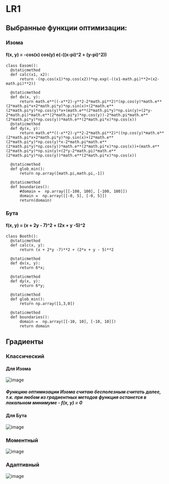 # LR1
## Выбранные функции оптимизации:
### Изома
#### f(x, y) = -cos(x) cos(y) e(-((x-pi)^2 + (y-pi)^2))
    class Easom():
      @staticmethod
      def calc(x1, x2):
          return -(np.cos(x1)*np.cos(x2))*np.exp(-((x1-math.pi)**2+(x2-math.pi)**2))
  
      @staticmethod
      def dx(x, y):
          return math.e**((-x**2)-y**2-2*math.pi**2)*(np.cos(y)*math.e**(2*math.pi*x+2*math.pi*y)*np.sin(x)+(2*math.e**(2*math.pi*y)*np.cos(y)*x+(math.e**(2*math.pi*y)*np.sin(y)+(2*y-2*math.pi)*math.e**(2*math.pi*y)*np.cos(y))-2*math.pi*math.e**(2*math.pi*y)*np.cos(y))*math.e**(2*math.pi*x)*np.cos(x))
      @staticmethod
      def dy(x, y):
          return math.e**((-x**2)-y**2-2*math.pi**2)*((np.cos(y)*math.e**(2*math.pi*x+2*math.pi*y)*np.sin(x)+(2*math.e**(2*math.pi*y)*np.cos(y)*x-2*math.pi*math.e**(2*math.pi*y)*np.cos(y))*math.e**(2*math.pi*x)*np.cos(x))+(math.e**(2*math.pi*y)*np.sin(y)+(2*y-2*math.pi)*math.e**(2*math.pi*y)*np.cos(y))*math.e**(2*math.pi*x)*np.cos(x))
      
      @staticmethod
      def glob_min():
          return np.array([math.pi,math.pi,-1])
  
      @staticmethod
      def boundaries():
          #domain =  np.array([[-100, 100], [-100, 100]])
          domain =  np.array([[-0, 5], [-0, 5]])
          return(domain)

### Бута
#### f(x, y) = (x + 2y - 7)^2 + (2x + y -5)^2
  
    class Booth():
      @staticmethod
      def calc(x, y):
          return (x + 2*y -7)**2 + (2*x + y - 5)**2
  
      @staticmethod
      def dx(x, y):
          return 6*x;
      
      @staticmethod
      def dy(x, y):
          return 6*y;
      
      @staticmethod
      def glob_min():
          return np.array([1,3,0])
          
      @staticmethod
      def boundaries():
          domain =  np.array([[-10, 10], [-10, 10]])
          return domain



## Градиенты
### Классический
#### Для Изома
![image](https://github.com/ShadowCatLul/ML_Labs/assets/64269779/4671d340-ff8d-4e95-8ff2-5cebd6950fe5)

##### Функцию оптимизации Изома считаю бесполезным считать далее, т.к. при любом из градиентных методов функция останется в локальном минимуме - f(x, y) = 0
#### Для Бута
![image](https://github.com/ShadowCatLul/ML_Labs/assets/64269779/ef460e55-7b25-4386-b28a-5ba5dd79cb52)

### Моментный
![image](https://github.com/ShadowCatLul/ML_Labs/assets/64269779/7def71f0-51b8-4af2-8e2a-6bcc7d2059c8)

### Адаптивный
![image](https://github.com/ShadowCatLul/ML_Labs/assets/64269779/2edb48b1-d063-4d04-b435-16aa1516a631)



